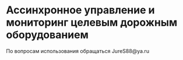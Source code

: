 <h1>Ассинхронное управление и мониторинг целевым дорожным оборудованием</h1>
По вопросам использования обращаться JureS88@ya.ru
